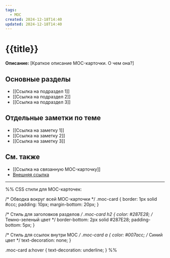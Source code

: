 ```yaml
---
tags:
  - MOC
created: 2024-12-18T14:40
updated: 2024-12-18T14:40
---
```


#  {{title}}

**Описание:** [Краткое описание MOC-карточки. О чем она?]

## Основные разделы

- [[Ссылка на подраздел 1]]
- [[Ссылка на подраздел 2]]
- [[Ссылка на подраздел 3]]

## Отдельные заметки по теме

- [[Ссылка на заметку 1]]
- [[Ссылка на заметку 2]]
- [[Ссылка на заметку 3]]

## См. также

- [[Ссылка на связанную MOC-карточку]]
- [Внешняя ссылка](URL)

---

%%
CSS стили для MOC-карточек:

/* Обводка вокруг всей MOC-карточки */
.moc-card {
  border: 1px solid #ccc;
  padding: 10px;
  margin-bottom: 20px;
}

/* Стиль для заголовков разделов */
.moc-card h2 {
  color: #287E28; /* Темно-зеленый цвет */
  border-bottom: 2px solid #287E28;
  padding-bottom: 5px;
}

/* Стиль для ссылок внутри MOC */
.moc-card a {
  color: #007acc; /* Синий цвет */
  text-decoration: none;
}

.moc-card a:hover {
  text-decoration: underline;
}
%%